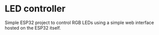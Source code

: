 # LED controller

Simple ESP32 project to control RGB LEDs using a simple web interface hosted on the ESP32 itself.
